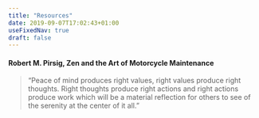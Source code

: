 ```yaml
---
title: "Resources"
date: 2019-09-07T17:02:43+01:00
useFixedNav: true
draft: false
---
```


#### Robert M. Pirsig, Zen and the Art of Motorcycle Maintenance
> “Peace of mind produces right values, right values produce right thoughts. Right thoughts produce right actions and right actions produce work which will be a material reflection for others to see of the serenity at the center of it all.”

